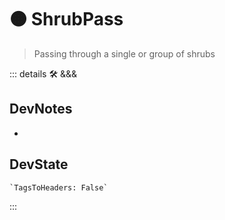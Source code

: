 
# 🟠 <moto>ShrubPass</moto>

> Passing through a single or group of shrubs

::: details 🛠 <dev>&&&</dev>

## DevNotes

-

## DevState

```py
`TagsToHeaders: False`
```

:::
